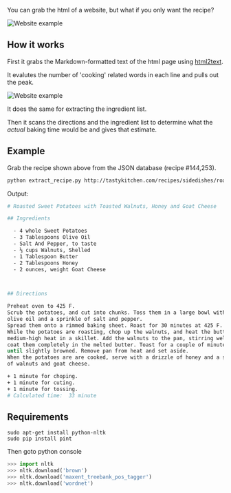 You can grab the html of a website, but what if you only want the recipe?

![Website example](https://i.imgur.com/fjr0M6H.jpg?1)

## How it works

First it grabs the Markdown-formatted text of the html page using [html2text](https://github.com/aaronsw/html2text). 

It evalutes the number of 'cooking' related words in each line and pulls out the peak.

![Website example](https://i.imgur.com/enu0SNA.jpg?1)

It does the same for extracting the ingredient list.

Then it scans the directions and the ingredient list to determine what the *actual* baking time would be and gives that estimate.

## Example

Grab the recipe shown above from the JSON database (recipe #144,253).

```bash
python extract_recipe.py http://tastykitchen.com/recipes/sidedishes/roasted-sweet-potatoes-with-toasted-walnuts-honey-and-goat-cheese/
```

Output:

```bash
# Roasted Sweet Potatoes with Toasted Walnuts, Honey and Goat Cheese

## Ingredients

  - 4 whole Sweet Potatoes
  - 3 Tablespoons Olive Oil
  - Salt And Pepper, to taste
  - ⅓ cups Walnuts, Shelled
  - 1 Tablespoon Butter
  - 2 Tablespoons Honey
  - 2 ounces, weight Goat Cheese



## Directions

Preheat oven to 425 F.
Scrub the potatoes, and cut into chunks. Toss them in a large bowl with the
olive oil and a sprinkle of salt and pepper.
Spread them onto a rimmed baking sheet. Roast for 30 minutes at 425 F.
While the potatoes are roasting, chop up the walnuts, and heat the butter over
medium-high heat in a skillet. Add the walnuts to the pan, stirring well to
coat them completely in the melted butter. Toast for a couple of minutes,
until slightly browned. Remove pan from heat and set aside.
When the potatoes are are cooked, serve with a drizzle of honey and a sprinkle
of walnuts and goat cheese.

+ 1 minute for choping.
+ 1 minute for cuting.
+ 1 minute for tossing.
# Calculated time:  33 minute
```

## Requirements

```
sudo apt-get install python-nltk
sudo pip install pint
```
Then goto python console
```python
>>> import nltk
>>> nltk.download('brown')
>>> nltk.download('maxent_treebank_pos_tagger')
>>> nltk.download('wordnet')
```
